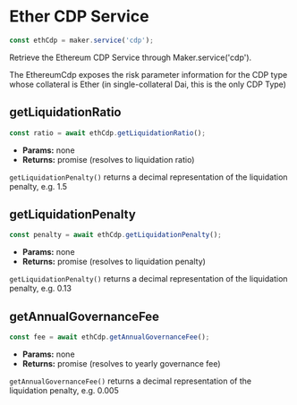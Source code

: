 # Ether CDP Service

```javascript
const ethCdp = maker.service('cdp');
```
Retrieve the Ethereum CDP Service through Maker.service('cdp').

The EthereumCdp exposes the risk parameter information for the CDP type whose collateral is Ether (in single-collateral Dai, this is the only CDP Type)

## **getLiquidationRatio**

```javascript
const ratio = await ethCdp.getLiquidationRatio();
```

* **Params:** none
* **Returns:** promise (resolves to liquidation ratio)

`getLiquidationPenalty()` returns a decimal representation of the liquidation penalty, e.g. 1.5

## **getLiquidationPenalty**

```javascript
const penalty = await ethCdp.getLiquidationPenalty();
```

* **Params:** none
* **Returns:** promise (resolves to liquidation penalty)

`getLiquidationPenalty()` returns a decimal representation of the liquidation penalty, e.g. 0.13

## **getAnnualGovernanceFee**

```javascript
const fee = await ethCdp.getAnnualGovernanceFee();
```

* **Params:** none
* **Returns:** promise (resolves to yearly governance fee)

`getAnnualGovernanceFee()` returns a decimal representation of the liquidation penalty, e.g. 0.005
